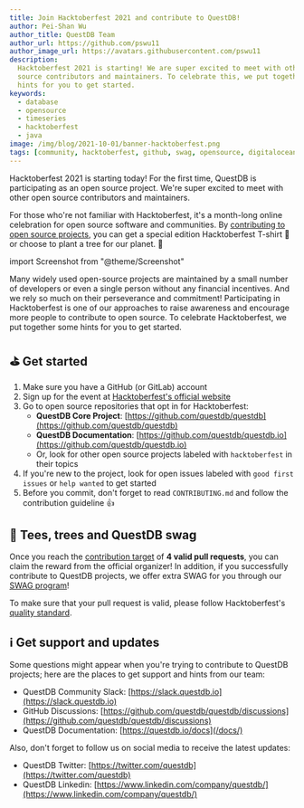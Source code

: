```yaml
---
title: Join Hacktoberfest 2021 and contribute to QuestDB!
author: Pei-Shan Wu
author_title: QuestDB Team
author_url: https://github.com/pswu11
author_image_url: https://avatars.githubusercontent.com/pswu11
description:
  Hacktoberfest 2021 is starting! We are super excited to meet with other open
  source contributors and maintainers. To celebrate this, we put together some
  hints for you to get started.
keywords:
  - database
  - opensource
  - timeseries
  - hacktoberfest
  - java
image: /img/blog/2021-10-01/banner-hacktoberfest.png
tags: [community, hacktoberfest, github, swag, opensource, digitalocean]
---
```


Hacktoberfest 2021 is starting today! For the first time, QuestDB is
participating as an open source project. We're super excited to meet with other
open source contributors and maintainers.

For those who're not familiar with Hacktoberfest, it's a month-long online
celebration for open source software and communities. By
[contributing to open source projects](https://hacktoberfest.digitalocean.com/resources/participation),
you can get a special edition Hacktoberfest T-shirt 👕 or choose to plant a tree
for our planet. 🌴

<!--truncate-->

import Screenshot from "@theme/Screenshot"

<Screenshot
  alt="QuestDB at Hacktoberfest 2021"
  height={450}
  src="/img/blog/2021-10-01/banner-hacktoberfest.png"
  width={800}
/>

Many widely used open-source projects are maintained by a small number of
developers or even a single person without any financial incentives. And we rely
so much on their perseverance and commitment! Participating in Hacktoberfest is
one of our approaches to raise awareness and encourage more people to contribute
to open source. To celebrate Hacktoberfest, we put together some hints for you
to get started.

## ⛳ Get started

1. Make sure you have a GitHub (or GitLab) account
1. Sign up for the event at
   [Hacktoberfest&#39;s official website](https://hacktoberfest.digitalocean.com/)
1. Go to open source repositories that opt in for Hacktoberfest:
   - **QuestDB Core Project**:
     [https://github.com/questdb/questdb](https://github.com/questdb/questdb)
   - **QuestDB Documentation**:
     [https://github.com/questdb/questdb.io](https://github.com/questdb/questdb.io)
   - Or, look for other open source projects labeled with `hacktoberfest` in
     their topics
1. If you're new to the project, look for open issues labeled with
   `good first issues` or `help wanted` to get started
1. Before you commit, don't forget to read `CONTRIBUTING.md` and follow the
   contribution guideline 👍

## 🎁 Tees, trees and QuestDB swag

Once you reach the
[contribution target](https://hacktoberfest.digitalocean.com/resources/participation)
of **4 valid pull requests**, you can claim the reward from the official
organizer! In addition, if you successfully contribute to QuestDB projects, we
offer extra SWAG for you through our [SWAG program](/community)!

To make sure that your pull request is valid, please follow Hacktoberfest's
[quality standard](https://hacktoberfest.digitalocean.com/resources/qualitystandards).

## ℹ️ Get support and updates

Some questions might appear when you're trying to contribute to QuestDB
projects; here are the places to get support and hints from our team:

- QuestDB Community Slack: [https://slack.questdb.io](https://slack.questdb.io)
- GitHub Discussions:
  [https://github.com/questdb/questdb/discussions](https://github.com/questdb/questdb/discussions)
- QuestDB Documentation:
  [https://questdb.io/docs](/docs/)

Also, don't forget to follow us on social media to receive the latest updates:

- QuestDB Twitter: [https://twitter.com/questdb](https://twitter.com/questdb)
- QuestDB Linkedin:
  [https://www.linkedin.com/company/questdb/](https://www.linkedin.com/company/questdb/)
